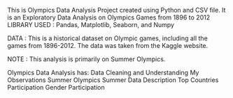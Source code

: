 This is Olympics Data Analysis Project created using Python and CSV file. It is an Exploratory Data Analysis on Olympics Games from 1896 to 2012
LIBRARY USED : Pandas, Matplotlib, Seaborn, and Numpy

DATA : This is a historical dataset on Olympic games, including all the games from 1896-2012. The data was taken from the Kaggle website.

NOTE : This analysis is primarily on Summer Olympics.

Olympics Data Analysis has:
Data Cleaning and Understanding
My Observations
Summer Olympics
Summer Data Description
Top Countries Participation
Gender Participation
